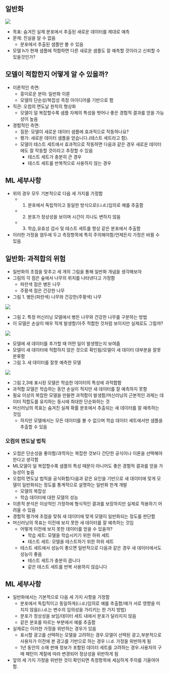 ## 일반화  
<img src="https://user-images.githubusercontent.com/32586985/69316836-fd196780-0c7c-11ea-959f-620dad0336bb.PNG">

- 목표: 숨겨진 실제 분포에서 추출된 새로운 데이터를 제대로 예측
- 문제: 진실을 알 수 없음 
    - 분포에서 추출된 샘플만 볼 수 있음 
- 모델 h가 현재 샘플에 적합하면 다른 새로운 샘플도 잘 예측할 것이라고 신뢰할 수 있을것인가?

## 모델이 적합한지 어떻게 알 수 있을까?
- 이론적인 측면:
    - 흥미로운 분야: 일반화 이론
    - 모델의 단순성/복잡성 측정 아이디어를 기반으로 함
- 직관: 오컴의 면도날 원칙의 형상화
    - 모델이 덜 복잡할수록 샘플 자체의 특성을 벗어나 좋은 경험적 결과를 얻을 가능성이 높음 
- 경험적인 측면:
    - 질문: 모델이 새로운 데이터 샘플에 효과적으로 작동하나요?
    - 평가: 새로운 데이터 샘플을 얻습니다.(테스트 세트라고 함).
    - 모델이 테스트 세트에서 효과적으로 작동하면 다음과 같은 경우 새로운 데이터에도 잘 작동할 것이라고 추정할 수 있음 
        - 테스트 세트가 충분히 큰 경우
        - 테스트 세트를 반복적으로 사용하지 않는 경우 
    
## ML 세부사항
- 위의 경우 모두 기본적으로 다음 세 가지를 가정함 
  - 1. 분포에서 독립적이고 동일한 방식으로(i.i.d.)임의로 예를 추출함 
  - 2. 분포가 정상성을 보이며 시간이 지나도 변하지 않음
  - 3. 학습,유효성 검사 및 테스트 세트를 항상 같은 분포에서 추출함  
- 이러한 가정을 염두에 두고 측정항목에 특히 주의해야함/언제든지 가정은 바뀔 수 있음 


## 일반화: 과적합의 위험 
- 일반화의 초점을 맞추고 세 개의 그림을 통해 일반화 개념을 생각해보자
- 그림의 각 점은 숲에서 나무의 위치를 나타낸다고 가정함
  - 파란색 점은 병든 나무
  - 주황색 점은 건강한 나무
- 그림 1. 병든(파란색) 나무와 건강한(주황색) 나무
<img src="https://user-images.githubusercontent.com/32586985/69317595-9dbc5700-0c7e-11ea-85bd-ed45b01e677f.PNG">

- 그림 2. 특정 머신러닝 모델에서 병든 나무와 건강한 나무를 구분하는 방법
- 이 모델은 손실이 매우 적게 발생함/아주 적합한 것처럼 보이지만 실제로도 그럴까?
<img src="https://user-images.githubusercontent.com/32586985/69317680-d0fee600-0c7e-11ea-840b-721d1d704b1d.PNG">

- 모델에 새 데이터를 추가할 때 어떤 일이 발생했는지 보여줌 
- 모델이 새 데이터에 적합하지 않은 것으로 확인됨/모델이 새 데이터 대부분을 잘못 분류함 
- 그림 3. 새 데이터를 잘못 예측한 모델 
<img src="https://user-images.githubusercontent.com/32586985/69317784-0f94a080-0c7f-11ea-888b-aeba587e4312.PNG">

- 그림 2,3에 표시된 모델은 학습한 데이터의 특성에 과적합함 
- 과적합 모델은 학습하는 동안 손실이 적지만 새 데이터를 잘 예측하지 못함 
- 필요 이상의 복잡한 모델을 만들면 과적합이 발생함/머신러닝의 근본적인 과제는 데이터 적합도를 유지하는 동시에 최대한 단순화하는 것
- 머신러닝의 목표는 숨겨진 실제 확률 분포에서 추출되는 새 데이터를 잘 예측하는 것임
  - 하지만 모델에서는 모든 데이터를 볼 수 없으며 학습 데이터 세트에서만 샘플을 추출할 수 있음 


### 오컴의 면도날 법칙
- 오컴은 단순성을 좋아함/과학자는 복잡한 것보다 간단한 공식이나 이론을 선택해야 한다고 생각함 
- ML모델이 덜 복잡할수록 샘플의 특성 때문이 아니어도 좋은 경험적 결과를 얻을 가능성이 높음 
- 오컴의 면도날 법칙을 공식화함/다음과 같은 요인을 기반으로 새 데이터에 맞게 모델이 일반화되는 정도를 통계적으로 설명하는 일반화 한계 개발
  - 모델의 복잡성
  - 학습 데이터에 대한 모델의 성능 
- 이론적 분석은 이상적인 가정하에 형식적인 결과를 보장하지만 실제로 적용하기 어려울 수 있음 
- 경험적 평가에 초점을 맞춰 새 데이터에 맞게 모델이 일반화되는 정도를 판단함 
- 머신러닝의 목표는 이전에 보지 못한 새 데이터를 잘 예측하는 것임 
  - 어떻게 이전에 보지 못한 데이터를 얻을 수 있을까?
    - 학습 세트: 모델을 학습시키기 위한 하위 세트
    - 테스트 세트: 모델을 테스트하기 위한 하위 세트 
  - 테스트 세트에서 성능이 좋으면 일반적으로 다음과 같은 경우 새 데이터에서도 성능이 좋음 
    - 테스트 세트가 충분히 큽니다
    - 같은 테스트 세트를 반복 사용하지 않습니다
    
    
## ML 세부사항  
- 일반화에서는 기본적으로 다음 세 가지 사항을 가정함 
  - 분포에서 독립적이고 동일하게(i.i.d.)임의로 예를 추출함/예가 서로 영향을 미치지 않음(i.i.d.는 변수의 임의성을 가리키는 한 가지 방법)
  - 분포가 정상성을 보임/데이터 세트 내에서 분포가 달라지지 않음 
  - 같은 분포를 따르는 부분에서 예를 추출함 
- 실제로는 이러한 가정을 위반하는 경우가 있음 
  - 표시할 광고를 선택하는 모델을 고려하는 경우.모델이 선택된 광고,부분적으로 사용자가 이전에 본 광고를 기반으로 하는 경우 i.i.d. 가정을 위반하게 됨 
  - 1년 동안의 소매 판매 정보가 포함된 데이터 세트를 고려하는 경우.사용자의 구매 패턴이 계절에 따라 변경되어 정상성을 위반하게 됨 
- 앞의 세 가지 가정을 위반한 것이 확인되면 측정항목에 세심하게 주의를 기울여야 함.   
  

